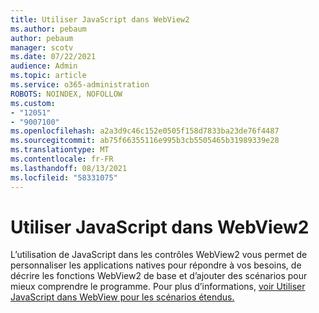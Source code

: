 ```yaml
---
title: Utiliser JavaScript dans WebView2
ms.author: pebaum
author: pebaum
manager: scotv
ms.date: 07/22/2021
audience: Admin
ms.topic: article
ms.service: o365-administration
ROBOTS: NOINDEX, NOFOLLOW
ms.custom:
- "12051"
- "9007100"
ms.openlocfilehash: a2a3d9c46c152e0505f158d7833ba23de76f4487
ms.sourcegitcommit: ab75f66355116e995b3cb5505465b31989339e28
ms.translationtype: MT
ms.contentlocale: fr-FR
ms.lasthandoff: 08/13/2021
ms.locfileid: "58331075"
---
```

# <a name="use-javascript-in-webview2"></a>Utiliser JavaScript dans WebView2

L’utilisation de JavaScript dans les contrôles WebView2 vous permet de personnaliser les applications natives pour répondre à vos besoins, de décrire les fonctions WebView2 de base et d’ajouter des scénarios pour mieux comprendre le programme. Pour plus d’informations, [voir Utiliser JavaScript dans WebView pour les scénarios étendus.](https://docs.microsoft.com/microsoft-edge/webview2/how-to/javascript)

